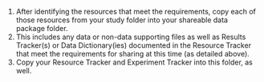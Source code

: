 <!-- copy over study files -->

1. After identifying the resources that meet the requirements, copy each of those resources from your study folder into your shareable data package folder.
  1. This includes any data or non-data supporting files as well as Results Tracker(s) or Data Dictionary(ies) documented in the Resource Tracker that meet the requirements for sharing at this time (as detailed above).
2. Copy your Resource Tracker and Experiment Tracker into this folder, as well.